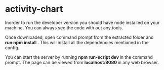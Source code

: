# activity-chart

Inorder to run the developer version you should have node installed on your machine. You can always see the code with out any tools.

Once downloaded, open command prompt from the extracted folder and <b> run npm install </b>. This will install all the dependencies mentioned in the config.

You can start the server by running  <b> npm run-script dev  </b> in the command prompt. The page can be viewed from  <b> localhost:8080 </b> in any web browser.
